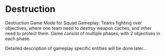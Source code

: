 # Destruction
Destruction Game Mode for Squad
Gameplay: Teams fighting over objectives, where one team need to destroy weapon caches, and other need to protect them.
Game consist of multiple phases, with 2 objectives in each phase.

Detailed description of gameplay specific entities will be done later...
